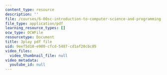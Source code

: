 ```yaml
---
content_type: resource
description: ''
file: /courses/6-00sc-introduction-to-computer-science-and-programming-spring-2011/9eef5d10e980cfcd5487cd1af20cbc85_B8is52oxHBw.pdf
file_type: application/pdf
learning_resource_types: []
ocw_type: OCWFile
resourcetype: Document
title: 3play pdf file
uid: 9eef5d10-e980-cfcd-5487-cd1af20cbc85
video_files:
  video_thumbnail_file: null
video_metadata:
  youtube_id: null
---
```

